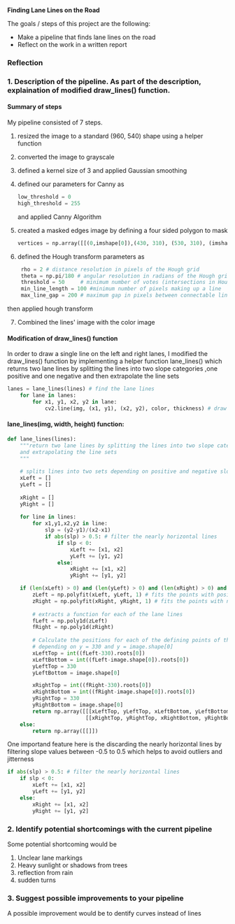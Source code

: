 **Finding Lane Lines on the Road**

The goals / steps of this project are the following:
* Make a pipeline that finds lane lines on the road
* Reflect on the work in a written report

### Reflection

### 1. Description of the pipeline. As part of the description, explaination of modified draw_lines() function.

#### Summary of steps
My pipeline consisted of 7 steps. 

1) resized the image to a standard (960, 540) shape using a helper function
2) converted the image to grayscale
3) defined a kernel size of 3 and applied Gaussian smoothing
4) defined our parameters for Canny as
    ```python
    low_threshold = 0 
    high_threshold = 255
    ```   
    and applied Canny Algorithm
5) created a masked edges image by defining a four sided polygon to mask
   ```python
   vertices = np.array([[(0,imshape[0]),(430, 310), (530, 310), (imshape[1],imshape[0])]], dtype=np.int32)
   ```
   
6) defined the Hough transform parameters as
   ```python
    rho = 2 # distance resolution in pixels of the Hough grid
    theta = np.pi/180 # angular resolution in radians of the Hough grid
    threshold = 50     # minimum number of votes (intersections in Hough grid cell)
    min_line_length = 100 #minimum number of pixels making up a line
    max_line_gap = 200 # maximum gap in pixels between connectable line segments
   ```
  then applied hough transform
  
7) Combined the lines' image with the color image
  
#### Modification of draw_lines() function  
In order to draw a single line on the left and right lanes, I modified the draw_lines() function by implementing a helper function lane_lines() which returns two lane lines by splitting the lines into two slope categories ,one positive and one negative 
    and then extrapolate the line sets
```python
lanes = lane_lines(lines) # find the lane lines
    for lane in lanes:
        for x1, y1, x2, y2 in lane:
            cv2.line(img, (x1, y1), (x2, y2), color, thickness) # draw the lane lines
```
#### lane_lines(img, width, height) function:
```python
def lane_lines(lines):
    """return two lane lines by splitting the lines into two slope categories
    and extrapolating the line sets
    """
    
    # splits lines into two sets depending on positive and negative slopes
    xLeft = []
    yLeft = []
    
    xRight = []
    yRight = []
    
    for line in lines: 
        for x1,y1,x2,y2 in line:
            slp = (y2-y1)/(x2-x1)
            if abs(slp) > 0.5: # filter the nearly horizontal lines
                if slp < 0:
                    xLeft += [x1, x2]
                    yLeft += [y1, y2]
                else:
                    xRight += [x1, x2]
                    yRight += [y1, y2]

    if (len(xLeft) > 0) and (len(yLeft) > 0) and (len(xRight) > 0) and (len(yRight) > 0):
        zLeft = np.polyfit(xLeft, yLeft, 1) # fits the points with positive slope to a single line
        zRight = np.polyfit(xRight, yRight, 1) # fits the points with negative slope to a single line
        
        # extracts a function for each of the lane lines
        fLeft = np.poly1d(zLeft) 
        fRight = np.poly1d(zRight)
        
        # Calculate the positions for each of the defining points of the lane lines 
        # depending on y = 330 and y = image.shape[0]
        xLeftTop = int((fLeft-330).roots[0])
        xLeftBottom = int((fLeft-image.shape[0]).roots[0])
        yLeftTop = 330
        yLeftBottom = image.shape[0]

        xRightTop = int((fRight-330).roots[0])
        xRightBottom = int((fRight-image.shape[0]).roots[0])
        yRightTop = 330
        yRightBottom = image.shape[0]
        return np.array([[[xLeftTop, yLeftTop, xLeftBottom, yLeftBottom]], 
                         [[xRightTop, yRightTop, xRightBottom, yRightBottom]]])
    else:
        return np.array([[]])
```

One importand feature here is the discarding the nearly horizontal lines by filtering slope values between -0.5 to 0.5
which helps to avoid outliers and jitterness

```python
if abs(slp) > 0.5: # filter the nearly horizontal lines
    if slp < 0:
        xLeft += [x1, x2]
        yLeft += [y1, y2]
    else:
        xRight += [x1, x2]
        yRight += [y1, y2]
```


### 2. Identify potential shortcomings with the current pipeline


Some potential shortcoming would be 
1) Unclear lane markings
2) Heavy sunlight or shadows from trees
3) reflection from rain
4) sudden turns


### 3. Suggest possible improvements to your pipeline

A possible improvement would be to dentify curves instead of lines
